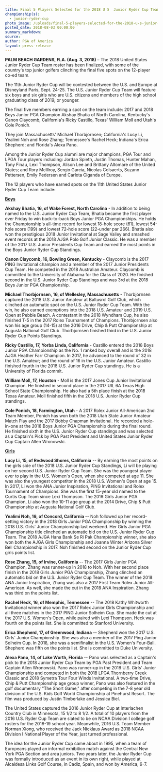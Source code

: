 ```yaml
---
title: Final 5 Players Selected for the 2018 U S  Junior Ryder Cup Team
championship(s):
  - junior-ryder-cup
photo_image: /uploads/final-5-players-selected-for-the-2018-u-s-junior-ryder-cup-team.jpg
posted_date: 2018-08-03 00:00:00
summary_markdown:
source:
author: PGA of America
layout: press-release
---
```


**PALM BEACH GARDENS, FLA. (Aug. 3, 2018)** – The 2018 United States Junior Ryder Cup Team roster has been finalized, with some of the country's top junior golfers clinching the final five spots on the 12-player co-ed team.

The 11th Junior Ryder Cup will be contested between the U.S. and Europe at Disneyland Paris, Sept. 24-25. The U.S. Junior Ryder Cup Team will feature six boys and six girls who are U.S. citizens and members of the high school graduating class of 2019, or younger.

The final five members earning a spot on the team include: 2017 and 2018 Boys Junior PGA Champion Akshay Bhatia of North Carolina, Kentucky's Canon Claycomb, California's Ricky Castillo, Texas' William Moll and Utah's Cole Ponich.

They join Massachusetts' Michael Thorbjornsen; California's Lucy Li, Yealimi Noh and Rose Zhang; Tennessee's Rachel Heck; Indiana's Erica Shepherd; and Florida's Alexa Pano.

Among the Junior Ryder Cup alumni are major champions, PGA Tour and LPGA Tour players including: Jordan Spieth, Justin Thomas, Hunter Mahan, Tony Finau, Lexi Thompson, Alison Lee and Brittany Altomare of the United States; and Rory McIllroy, Sergio Garcia, Nicolas Colsaerts, Suzann Pettersen, Emily Pedersen and Carlota Ciganda of Europe.

The 12 players who have earned spots on the 11th United States Junior Ryder Cup Team include:

<u><strong>Boys</strong></u>

**Akshay Bhatia, 16, of Wake Forest, North Carolina** - In addition to being named to the U.S. Junior Ryder Cup Team, Bhatia became the first player ever Friday to win back-to-back Boys Junior PGA Championships. He holds the Championship's all-time record for lowest 18-hole score (61), lowest 54-hole score (199) and lowest 72-hole score (22-under par 266). Bhatia also won the prestigious 2018 Junior Invitational at Sage Valley and smashed event records at the 2018 AJGA Polo Golf Junior Classic. He was a member of the 2017 U.S. Junior Presidents Cup Team and earned the most points in the Boys Junior Ryder Cup Standings.

**Canon Claycomb, 16, Bowling Green, Kentucky** - Claycomb is the 2017 PING Invitational champion and a member of the 2017 Junior Presidents Cup Team. He competed in the 2018 Australian Amateur. Claycomb is committed to the University of Alabama for the Class of 2020. He finished second in the U.S. Junior Ryder Cup Standings and was 3rd at the 2018 Boys Junior PGA Championship.

**Michael Thorbjornsen, 16, of Wellesley, Massachusetts** - Thorbjornsen captured the 2018 U.S. Junior Amateur at Baltusrol Golf Club, which clinched an automatic spot on the U.S. Junior Ryder Cup Team. With the win, he also earned exemptions into the 2018 U.S. Amateur and 2019 U.S. Open at Pebble Beach. A contestant in the 2018 Wyndham Cup, he also finished T-5 in the 2017 Rolex Tournament of Champions. Thorbjornsen also won his age group (14-15) at the 2016 Drive, Chip & Putt Championship at Augusta National Golf Club. Thorbjornsen finished third in the U.S. Junior Ryder Cup Points Standings.

**Ricky Castillo, 17, Yorba Linda, California** - Castillo entered the 2018 Boys Junior PGA Championship as the No. 1 ranked boy overall and is the 2018 AJGA Heather Farr Champion. In 2017, he advanced to the round of 32 in the U.S. Amateur; and the round of 16 in the U.S. Junior Amateur. Castillo finished fourth in the 2018 U.S. Junior Ryder Cup standings. He is a University of Florida commit.

**William Moll, 17, Houston** - Moll is the 2017 Jones Cup Junior Invitational Champion. He finished in second place in the 2017 UIL 6A Texas High School State Championship. He also had a 5th place finish at the 2018 Texas Amateur. Moll finished fifth in the 2018 U.S. Junior Ryder Cup standings.

**Cole Ponich, 18, Farmington, Utah** - A 2017 Rolex Junior All-American 2nd Team Member, Ponich has won both the 2018 Utah State Junior Amateur Match Play and the 2017 Bobby Chapman Invitational. He recorded a hole-in-one at the 2018 Boys Junior PGA Championship during the final round. He finished sixth in the U.S. Junior Ryder Cup standings and was selected as a Captain's Pick by PGA Past President and United States Junior Ryder Cup Captain Allen Wronowski.

<u><strong>Girls</strong></u>

**Lucy Li, 15, of Redwood Shores, California** -- By earning the most points on the girls side of the 2018 U.S. Junior Ryder Cup Standings, Li will be playing on her second U.S. Junior Ryder Cup Team. She was the youngest player ever to play in the U.S. Women's Open, when she competed at age 11. She was also the youngest competitor in the 2018 U.S. Women's Open at age 15. In 2017, Li won the ANA Junior Inspiration, PING Invitational and Rolex Tournament of Champions. She was the first 15-year old named to the Curtis Cup Team since Lexi Thompson. The 2016 Girls Junior PGA Champion, Li also won the 10-11 age group at the 2014 Drive, Chip & Putt Championship at Augusta National Golf Club.

**Yealimi Noh, 16, of Concord, California&nbsp;**-- Noh followed up her record-setting victory in the 2018 Girls Junior PGA Championship by winning the 2018 U.S. Girls' Junior Championship last weekend. Her Girls Junior PGA Championship title clinched an automatic bid on the U.S. Junior Ryder Cup Team. The 2018 AJGA Hana Bank Se Ri Pak Championship winner, she also won both the AJGA Girls Championship and Joanna Winter Arizona Silver Bell Championship in 2017. Noh finished second on the Junior Ryder Cup girls points list.

**Rose Zhang, 15, of Irvine, California** -- The 2017 Girls Junior PGA Champion, Zhang was runner-up in 2018 to Noh. With her second place finish in the 2018 Girls Junior PGA Championship, Zhang clinched an automatic bid on the U.S. Junior Ryder Cup Team. The winner of the 2018 ANA Junior Inspiration, Zhang was also a 2017 First Team Rolex Junior All-American. As well, she made the cut in the 2018 ANA Inspiration. Zhang was third on the points list.

**Rachel Heck, 16, of Memphis, Tennessee** -- The 2018 Kathy Whitworth Invitational winner also won the 2017 Rolex Junior Girls Championship and all three matches in the 2017 PING Junior Solheim Cup. She made the cut at the 2017 U.S. Women's Open, while paired with Lexi Thompson. Heck was fourth on the points list. She is committed to Stanford University.

**Erica Shepherd, 17, of Greenwood, Indiana** -- Shepherd won the 2017 U.S. Girls' Junior Championship. She was also a member of the 2017 Ping Junior Solheim Cup. In 2018, she was a semifinalist in the U.S. Women's Four-Ball. Shepherd was fifth on the points list. She is committed to Duke University.

**Alexa Pano, 14, of Lake Worth, Florida** -- Pano was selected as a Captain's pick to the 2018 Junior Ryder Cup Team by PGA Past President and Team Captain Allen Wronowski. Pano was runner-up in the 2018 U.S. Girls' Junior Championship and competed in both the 2018 LPGA Thornberry Creek Classic and 2018 Symetra Tour Four Winds Invitational. A two-time Drive, Chip & Putt Championship age group winner, Pano was also featured in the golf documentary "The Short Game," after competing in the 7-8 year old division of the U.S. Kids Golf World Championship at Pinehurst Resort. The film was produced by Justin Timberlake and Jessica Biel.

The United States captured the 2016 Junior Ryder Cup at Interlachen Country Club in Minnesota, 15 1/2 to 8 1/2. A total of 10 players from the 2016 U.S. Ryder Cup Team are slated to be on NCAA Division I college golf rosters for the 2018-19 school year. Meanwhile, 2016 U.S. Team Member Norman Xiong, who received the Jack Nicklaus Award as 2018 NCAA Division I National Player of the Year, just turned professional.

The idea for the Junior Ryder Cup came about in 1995, when a team of Europeans played an informal exhibition match against the Central New York PGA Section and area juniors. Two years later, the Junior Ryder Cup was formally introduced as an event in its own right, while played at Alcaidesa Links Golf Course, in Cadiz, Spain, and won by America, 9-7.